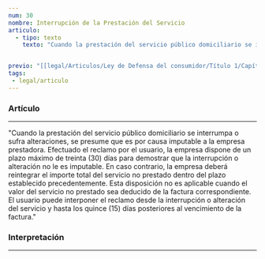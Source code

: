 ```yaml
---
num: 30
nombre: Interrupción de la Prestación del Servicio
articulo: 
  - tipo: texto
    texto: "Cuando la prestación del servicio público domiciliario se interrumpa o sufra alteraciones, se presume que es por causa imputable a la empresa prestadora. Efectuado el reclamo por el usuario, la empresa dispone de un plazo máximo de treinta (30) días para demostrar que la interrupción o alteración no le es imputable. En caso contrario, la empresa deberá reintegrar el importe total del servicio no prestado dentro del plazo establecido precedentemente. Esta disposición no es aplicable cuando el valor del servicio no prestado sea deducido de la factura correspondiente. El usuario puede interponer el reclamo desde la interrupción o alteración del servicio y hasta los quince (15) días posteriores al vencimiento de la factura."


previo: "[[legal/Articulos/Ley de Defensa del consumidor/Título 1/Capítulo 6/Capítulo 6, Usuarios de servicios públicos domiciliarios.md|Capítulo 6, Usuarios de servicios públicos domiciliarios]]"
tags: 
 - legal/articulo
---
```

### Artículo
---
"Cuando la prestación del servicio público domiciliario se interrumpa o sufra alteraciones, se presume que es por causa imputable a la empresa prestadora. Efectuado el reclamo por el usuario, la empresa dispone de un plazo máximo de treinta (30) días para demostrar que la interrupción o alteración no le es imputable. En caso contrario, la empresa deberá reintegrar el importe total del servicio no prestado dentro del plazo establecido precedentemente. Esta disposición no es aplicable cuando el valor del servicio no prestado sea deducido de la factura correspondiente. El usuario puede interponer el reclamo desde la interrupción o alteración del servicio y hasta los quince (15) días posteriores al vencimiento de la factura."

### Interpretación
---
